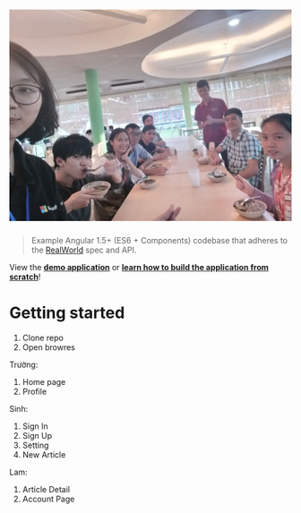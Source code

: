 ﻿# ![Angular 1.5+ ES6 & Component API Example App](project-logo.png)

> Example Angular 1.5+ (ES6 + Components) codebase that adheres to the [RealWorld](https://github.com/gothinkster/realworld-example-apps) spec and API.

View the **[demo application](https://angularjs.realworld.io)** or **[learn how to build the application from scratch](https://thinkster.io/angularjs-es6-tutorial)**!

# Getting started

1. Clone repo
1. Open browres

Trường: 
1. Home page
2. Profile

Sinh:
1. Sign In
2. Sign Up
3. Setting
4. New Article


Lam:
1. Article Detail
2. Account Page
